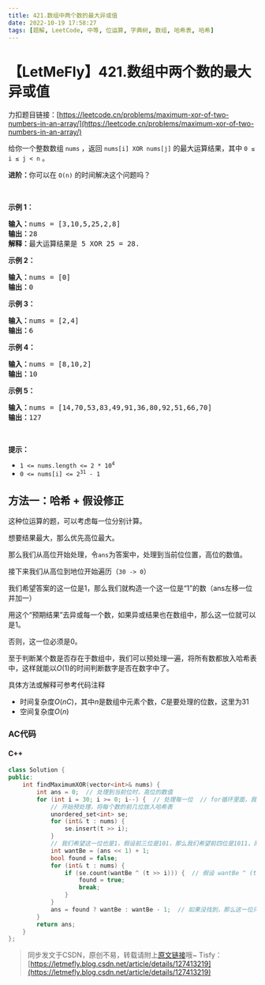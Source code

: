 ```yaml
---
title: 421.数组中两个数的最大异或值
date: 2022-10-19 17:58:27
tags: [题解, LeetCode, 中等, 位运算, 字典树, 数组, 哈希表, 哈希]
---
```


# 【LetMeFly】421.数组中两个数的最大异或值

力扣题目链接：[https://leetcode.cn/problems/maximum-xor-of-two-numbers-in-an-array/](https://leetcode.cn/problems/maximum-xor-of-two-numbers-in-an-array/)

<p>给你一个整数数组 <code>nums</code> ，返回<em> </em><code>nums[i] XOR nums[j]</code> 的最大运算结果，其中 <code>0 ≤ i ≤ j < n</code> 。</p>

<p><strong>进阶：</strong>你可以在 <code>O(n)</code> 的时间解决这个问题吗？</p>

<p> </p>

<div class="original__bRMd">
<div>
<p><strong>示例 1：</strong></p>

<pre>
<strong>输入：</strong>nums = [3,10,5,25,2,8]
<strong>输出：</strong>28
<strong>解释：</strong>最大运算结果是 5 XOR 25 = 28.</pre>

<p><strong>示例 2：</strong></p>

<pre>
<strong>输入：</strong>nums = [0]
<strong>输出：</strong>0
</pre>

<p><strong>示例 3：</strong></p>

<pre>
<strong>输入：</strong>nums = [2,4]
<strong>输出：</strong>6
</pre>

<p><strong>示例 4：</strong></p>

<pre>
<strong>输入：</strong>nums = [8,10,2]
<strong>输出：</strong>10
</pre>

<p><strong>示例 5：</strong></p>

<pre>
<strong>输入：</strong>nums = [14,70,53,83,49,91,36,80,92,51,66,70]
<strong>输出：</strong>127
</pre>

<p> </p>

<p><strong>提示：</strong></p>

<ul>
	<li><code>1 <= nums.length <= 2 * 10<sup>4</sup></code></li>
	<li><code>0 <= nums[i] <= 2<sup>31</sup> - 1</code></li>
</ul>
</div>
</div>


    
## 方法一：哈希 + 假设修正

这种位运算的题，可以考虑每一位分别计算。

想要结果最大，那么优先高位最大。

那么我们从高位开始处理，令```ans```为答案中，处理到当前位位置，高位的数值。

接下来我们从高位到地位开始遍历（```30 -> 0```）

我们希望答案的这一位是$1$，那么我们就构造一个这一位是“1”的数（ans左移一位并加一）

用这个“预期结果”去异或每一个数，如果异或结果也在数组中，那么这一位就可以是1。

否则，这一位必须是0。

至于判断某个数是否存在于数组中，我们可以预处理一遍，将所有数都放入哈希表中，这样就能以$O(1)$的时间判断数字是否在数字中了。

具体方法或解释可参考代码注释

+ 时间复杂度$O(nC)$，其中$n$是数组中元素个数，$C$是要处理的位数，这里为$31$
+ 空间复杂度$O(n)$

### AC代码

#### C++

```cpp
class Solution {
public:
    int findMaximumXOR(vector<int>& nums) {
        int ans = 0;  // 处理到当前位时，高位的数值
        for (int i = 30; i >= 0; i--) {  // 处理每一位  // for循环里面，我们不考虑整个数，而只关注某个数的前几位
            // 开始预处理，将每个数的前几位放入哈希表
            unordered_set<int> se;
            for (int& t : nums) {
                se.insert(t >> i);
            }
            // 我们希望这一位也是1，假设前三位是101，那么我们希望前四位是1011，而1011 = (101 << 1) + 1
            int wantBe = (ans << 1) + 1;
            bool found = false;
            for (int& t : nums) {
                if (se.count(wantBe ^ (t >> i))) {  // 假设 wantBe ^ (t的前几位) = X，那么X ^ (t的前几位)就是wantBe
                    found = true;
                    break;
                }
            }
            ans = found ? wantBe : wantBe - 1;  // 如果没找到，那么这一位只好是0，也就是“1010 = 1011 - 1”
        }
        return ans;
    }
};
```

> 同步发文于CSDN，原创不易，转载请附上[原文链接](https://blog.letmefly.xyz/2022/10/19/LeetCode%200421.%E6%95%B0%E7%BB%84%E4%B8%AD%E4%B8%A4%E4%B8%AA%E6%95%B0%E7%9A%84%E6%9C%80%E5%A4%A7%E5%BC%82%E6%88%96%E5%80%BC/)哦~
> Tisfy：[https://letmefly.blog.csdn.net/article/details/127413219](https://letmefly.blog.csdn.net/article/details/127413219)
